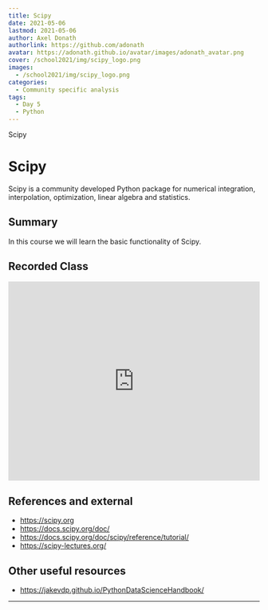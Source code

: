 ```yaml
---
title: Scipy
date: 2021-05-06
lastmod: 2021-05-06
author: Axel Donath
authorlink: https://github.com/adonath
avatar: https://adonath.github.io/avatar/images/adonath_avatar.png
cover: /school2021/img/scipy_logo.png
images:
  - /school2021/img/scipy_logo.png
categories:
  - Community specific analysis
tags:
  - Day 5
  - Python
---
```


Scipy

<!--more-->

<!---->

<!-- Dear instructor:
* The dates at the top of this markdown (.md) document will help order the classes in the portal.
Please, if you don't need to, do not change the one that is now.
* Take into account that there is a feature in the dates: if you use a date in the future, the class will be not visible in the portal until the date you have assigned.
* You can create dedicated folders if you need to.
* But if you simply need to add some pictures, you can use the folder ../static/img/ mentioned at the top as /school2021/img/
-->

<!---->

# Scipy
Scipy is a community developed Python package for  numerical integration,
interpolation, optimization, linear algebra and statistics.

## Summary

In this course we will learn the basic functionality of Scipy.

## Recorded Class

<iframe width="100%" height="400" src="https://www.youtube.com/embed/7A5rlbKHrtg" title="YouTube video player" frameborder="0" allow="accelerometer; autoplay; clipboard-write; encrypted-media; gyroscope; picture-in-picture" allowfullscreen></iframe>

## References and external
- https://scipy.org
- https://docs.scipy.org/doc/
- https://docs.scipy.org/doc/scipy/reference/tutorial/
- https://scipy-lectures.org/

## Other useful resources
- https://jakevdp.github.io/PythonDataScienceHandbook/


---
